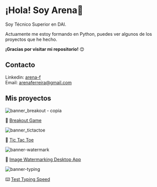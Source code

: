 
# ¡Hola! Soy Arena👋

Soy Técnico Superior en DAI. 

Actuamente me estoy formando en Python, puedes ver algunos de los proyectos que he hecho.

**¡Gracias por visitar mi repositorio!** :blush:

## Contacto
Linkedin: <a href="https://www.linkedin.com/in/arena-f/">arena-f</a>
<br>
Email: <a href="arenaferreira@gmail.com">arenaferreira@gmail.com</a>
## Mis proyectos

![banner_breakout - copia](https://github.com/arenaf/arenaf/assets/169451601/4854d9b7-38c0-4348-ba24-2102d7fb42c5)

:space_invader: <a href="https://github.com/arenaf/breakout-game">Breakout Game </a>

![banner_tictactoe](https://github.com/arenaf/arenaf/assets/169451601/be113e86-d2af-4ca6-9e31-4de0ea3caf18)

:jigsaw: <a href="https://github.com/arenaf/tic-tac-toe"> Tic Tac Toe </a>


![banner-watermark](https://github.com/arenaf/arenaf/assets/169451601/f7a4bfaa-c321-459f-acb8-5fa9e6466480)

:art: <a href="https://github.com/arenaf/image-watermarking-desktop-app">Image Watermarking Desktop App </a>


![banner-typing](https://github.com/arenaf/arenaf/assets/169451601/2782abaf-d135-4934-97e9-3884a6746749)

:keyboard: <a href="https://github.com/arenaf/test-typing-speed">Test Typing Speed </a>




<!--
**arenaf/arenaf** is a ✨ _special_ ✨ repository because its `README.md` (this file) appears on your GitHub profile.

Here are some ideas to get you started:

- 🔭 I’m currently working on ...
- 🌱 I’m currently learning ...
- 👯 I’m looking to collaborate on ...
- 🤔 I’m looking for help with ...
- 💬 Ask me about ...
- 📫 How to reach me: ...
- 😄 Pronouns: ...
- ⚡ Fun fact: ...
-->
